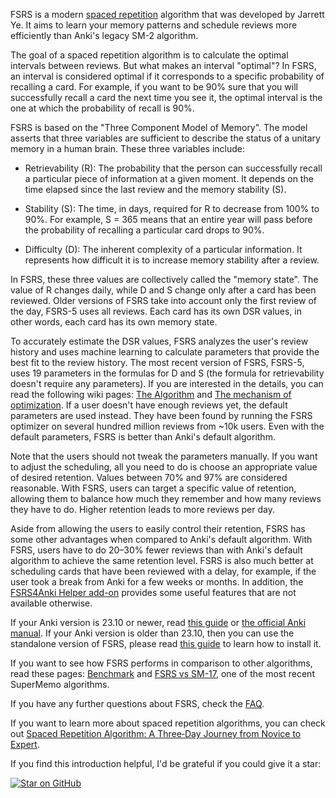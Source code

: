FSRS is a modern [spaced repetition](https://en.wikipedia.org/wiki/Spaced_repetition) algorithm that was developed by Jarrett Ye. It aims to learn your memory patterns and schedule reviews more efficiently than Anki's legacy SM-2 algorithm. 

The goal of a spaced repetition algorithm is to calculate the optimal intervals between reviews. But what makes an interval "optimal"? In FSRS, an interval is considered optimal if it corresponds to a specific probability of recalling a card. For example, if you want to be 90% sure that you will successfully recall a card the next time you see it, the optimal interval is the one at which the probability of recall is 90%.

FSRS is based on the "Three Component Model of Memory". The model asserts that three variables are sufficient to describe the status of a unitary memory in a human brain. These three variables include:

* Retrievability (R): The probability that the person can successfully recall a particular piece of information at a given moment. It depends on the time elapsed since the last review and the memory stability (S).

* Stability (S): The time, in days, required for R to decrease from 100% to 90%. For example, S = 365 means that an entire year will pass before the probability of recalling a particular card drops to 90%.

* Difficulty (D): The inherent complexity of a particular information. It represents how difficult it is to increase memory stability after a review.

In FSRS, these three values are collectively called the "memory state". The value of R changes daily, while D and S change only after a card has been reviewed. Older versions of FSRS take into account only the first review of the day, FSRS-5 uses all reviews. Each card has its own DSR values, in other words, each card has its own memory state.

To accurately estimate the DSR values, FSRS analyzes the user's review history and uses machine learning to calculate parameters that provide the best fit to the review history. The most recent version of FSRS, FSRS-5, uses 19 parameters in the formulas for D and S (the formula for retrievability doesn't require any parameters). If you are interested in the details, you can read the following wiki pages: [The Algorithm](https://github.com/open-spaced-repetition/fsrs4anki/wiki/The-Algorithm) and [The mechanism of optimization](https://github.com/open-spaced-repetition/fsrs4anki/wiki/The-mechanism-of-optimization). If a user doesn't have enough reviews yet, the default parameters are used instead. They have been found by running the FSRS optimizer on several hundred million reviews from ~10k users. Even with the default parameters, FSRS is better than Anki's default algorithm.

Note that the users should not tweak the parameters manually. If you want to adjust the scheduling, all you need to do is choose an appropriate value of desired retention. Values between 70% and 97% are considered reasonable. With FSRS, users can target a specific value of retention, allowing them to balance how much they remember and how many reviews they have to do. Higher retention leads to more reviews per day.

Aside from allowing the users to easily control their retention, FSRS has some other advantages when compared to Anki's default algorithm. With FSRS, users have to do 20–30% fewer reviews than with Anki's default algorithm to achieve the same retention level. FSRS is also much better at scheduling cards that have been reviewed with a delay, for example, if the user took a break from Anki for a few weeks or months. In addition, the [FSRS4Anki Helper add-on](https://github.com/open-spaced-repetition/fsrs4anki-helper) provides some useful features that are not available otherwise.

If your Anki version is 23.10 or newer, read [this guide](https://github.com/open-spaced-repetition/fsrs4anki/blob/main/docs/tutorial.md) or [the official Anki manual](https://docs.ankiweb.net/deck-options.html#fsrs). If your Anki version is older than 23.10, then you can use the standalone version of FSRS, please read [this guide](https://github.com/open-spaced-repetition/fsrs4anki#how-to-get-started) to learn how to install it.

If you want to see how FSRS performs in comparison to other algorithms, read these pages: [Benchmark](https://github.com/open-spaced-repetition/fsrs-benchmark) and [FSRS vs SM-17](https://github.com/open-spaced-repetition/fsrs-vs-sm17), one of the most recent SuperMemo algorithms.

If you have any further questions about FSRS, check the [FAQ](https://github.com/open-spaced-repetition/fsrs4anki/wiki/FAQ).

If you want to learn more about spaced repetition algorithms, you can check out [Spaced Repetition Algorithm: A Three‐Day Journey from Novice to Expert](https://github.com/open-spaced-repetition/fsrs4anki/wiki/Spaced-Repetition-Algorithm:-A-Three%E2%80%90Day-Journey-from-Novice-to-Expert).

If you find this introduction helpful, I'd be grateful if you could give it a star:

[![Star on GitHub](https://img.shields.io/github/stars/open-spaced-repetition/fsrs4anki.svg?style=social)](https://github.com/open-spaced-repetition/fsrs4anki)